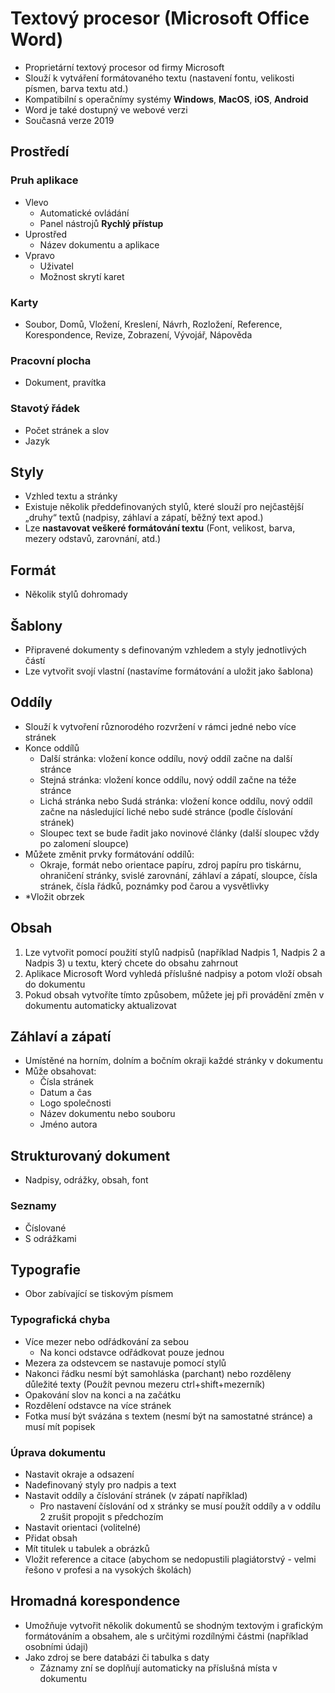 # Textový procesor (Microsoft Office Word)
* Proprietární textový procesor od firmy Microsoft
* Slouží k vytváření formátovaného textu (nastavení fontu, velikosti písmen, barva textu atd.)
* Kompatibilní s operačnímy systémy **Windows**, **MacOS**, **iOS**, **Android**
* Word je také dostupný ve webové verzi
* Současná verze 2019

## Prostředí
### Pruh aplikace
* Vlevo
  * Automatické ovládání
  * Panel nástrojů **Rychlý přístup**
* Uprostřed
  * Název dokumentu a aplikace
* Vpravo
  * Uživatel
  * Možnost skrytí karet
### Karty
* Soubor, Domů, Vložení, Kreslení, Návrh, Rozložení, Reference, Korespondence, Revize, Zobrazení, Vývojář, Nápověda
### Pracovní plocha
* Dokument, pravítka
### Stavotý řádek
* Počet stránek a slov
* Jazyk

## Styly
* Vzhled textu a stránky
* Existuje několik předdefinovaných stylů, které slouží pro nejčastější „druhy“ textů (nadpisy, záhlaví a zápatí, běžný text apod.)
* Lze **nastavovat veškeré formátování textu** (Font, velikost, barva, mezery odstavů, zarovnání, atd.)

## Formát 
* Několik stylů dohromady

## Šablony
* Připravené dokumenty s definovaným vzhledem a styly jednotlivých částí
* Lze vytvořit svojí vlastní (nastavíme formátování a uložit jako šablona)

## Oddíly
* Slouží k vytvoření různorodého rozvržení v rámci jedné nebo více stránek
* Konce oddílů
  * Další stránka: vložení konce oddílu, nový oddíl začne na další stránce
  * Stejná stránka: vložení konce oddílu, nový oddíl začne na téže stránce
  * Lichá stránka nebo Sudá stránka: vložení konce oddílu, nový oddíl začne na následující liché nebo sudé stránce (podle číslování stránek)
  * Sloupec text se bude řadit jako novinové články (další sloupec vždy po zalomení sloupce)
* Můžete změnit prvky formátování oddílů:
  * Okraje, formát nebo orientace papíru, zdroj papíru pro tiskárnu, ohraničení stránky, svislé zarovnání, záhlaví a zápatí, sloupce, čísla stránek, čísla řádků, poznámky pod čarou a vysvětlivky
* *Vložit obrzek

## Obsah
1. Lze vytvořit pomocí použití stylů nadpisů (například Nadpis 1, Nadpis 2 a Nadpis 3) u textu, který chcete do obsahu zahrnout
2. Aplikace Microsoft Word vyhledá příslušné nadpisy a potom vloží obsah do dokumentu
3. Pokud obsah vytvoříte tímto způsobem, můžete jej při provádění změn v dokumentu automaticky aktualizovat

## Záhlaví a zápatí
* Umístěné na horním, dolním a bočním okraji každé stránky v dokumentu
* Může obsahovat:
  * Čísla stránek
  * Datum a čas
  * Logo společnosti
  * Název dokumentu nebo souboru 
  * Jméno autora

## Strukturovaný dokument
* Nadpisy, odrážky, obsah, font
### Seznamy 
* Číslované
* S odrážkami

## Typografie
* Obor zabívající se tiskovým písmem
### Typografická chyba
* Více mezer nebo odřádkování za sebou
  * Na konci odstavce odřádkovat pouze jednou
* Mezera za odstevcem se nastavuje pomocí stylů
* Nakonci řádku nesmí být samohláska (parchant) nebo rozděleny důležité texty (Použít pevnou mezeru ctrl+shift+mezerník)
* Opakování slov na konci a na začátku
* Rozdělení odstavce na více stránek
* Fotka musí být svázána s textem (nesmí být na samostatné stránce) a musí mít popisek
### Úprava dokumentu
* Nastavit okraje a odsazení
* Nadefinovaný styly pro nadpis a text
* Nastavit oddíly a číslování stránek (v zápatí například)
  * Pro nastavení číslování od x stránky se musí použít oddíly a v oddílu 2 zrušit propojit s předchozím
* Nastavit orientaci (volitelné)
* Přidat obsah
* Mít titulek u tabulek a obrázků
* Vložit reference a citace (abychom se nedopustili plagiátorstvý - velmi řešono v profesi a na vysokých školách)

## Hromadná korespondence
* Umožňuje vytvořit několik dokumentů se shodným textovým i grafickým formátováním a obsahem, ale s určitými rozdílnými částmi (například osobními údaji)
* Jako zdroj se bere databázi či tabulka s daty 
  * Záznamy zní se doplňují automaticky na příslušná místa v dokumentu

